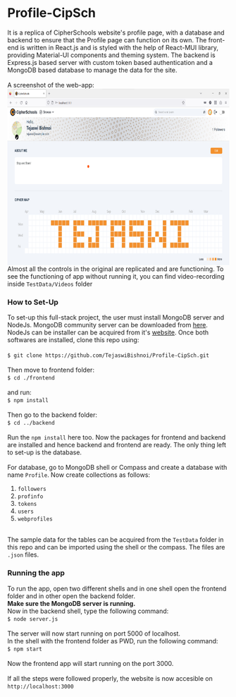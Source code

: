 # Profile-CipSch

It is a replica of CipherSchools website's profile page, with a database and backend to ensure that the Profile page can function on its own. The front-end is written in React.js and is styled with the help of React-MUI library, providing Material-UI components and theming system. The backend is Express.js based server with custom token based authentication and a MongoDB based database to manage the data for the site.<br/><br/>
A screenshot of the web-app:
<img src="https://github.com/TejaswiBishnoi/Profile-CipSch/blob/main/TestData/Screenshots/HomeTop.png?raw=true" height=400 height="auto" align="center">
Almost all the controls in the original are replicated and are functioning. To see the functioning of app without running it, you can find video-recording inside <code>TestData/Videos</code> folder

<h3>How to Set-Up</h3>
To set-up this full-stack project, the user must install MongoDB server and NodeJs. MongoDB community server can be downloaded from <a href="https://www.mongodb.com/try/download/community">here</a>. NodeJs can be installer can be acquired from it's <a href="https://nodejs.org/en/download/">website</a>. Once both softwares are installed, clone this repo using: </br>
<br/>
<code>$ git clone https://github.com/TejaswiBishnoi/Profile-CipSch.git</code>
</br>
</br>
Then move to frontend folder:
</br>
<code>$ cd ./frontend</code></br>
</br>
and run:</br>
<code>$ npm install</code></br></br>
Then go to the backend folder:
</br><code>$ cd ../backend</code></br></br>
Run the <code>npm install</code> here too. Now the packages for frontend and backend are installed and hence backend and frontend are ready.
The only thing left to set-up is the database.</br>
</br>
For database, go to MongoDB shell or Compass and create a database with name <code>Profile</code>. Now create collections as follows:</br>
<ol>
<li><code>followers</code></li>
<li><code>profinfo</code></li>
<li><code>tokens</code></li>
<li><code>users</code></li>
<li><code>webprofiles</code></li>
</ol>
</br>
The sample data for the tables can be acquired from the <code>TestData</code> folder in this repo and can be imported using the shell or the compass. The files are <code>.json</code> files.
</br>
<h3>Running the app</h3>
To run the app, open two different shells and in one shell open the frontend folder and in other open the backend folder.
</br>
<b>Make sure the MongoDB server is running.</b></br>
Now in the backend shell, type the following command:</br>
<code>$ node server.js</code></br></br>
The server will now start running on port 5000 of localhost.</br>
In the shell with the frontend folder as PWD, run the following command:</br>
<code>$ npm start</code></br></br>
Now the frontend app will start running on the port 3000.</br></br>
If all the steps were followed properly, the website is now accesible on</br> <code>http://localhost:3000</code>

